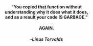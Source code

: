 <div align="center">
<h4>"You copied that function without<br>understanding why it does what it does,<br>and as a result your code IS GARBAGE."</h4>

<h4>AGAIN.</h4>

<h5>-Linus Torvalds</h5>
</div>

